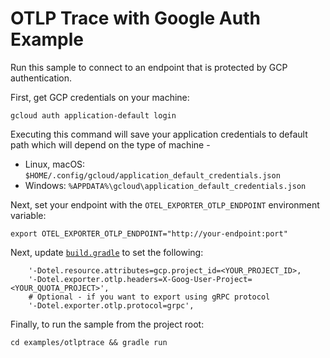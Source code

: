 # OTLP Trace with Google Auth Example

Run this sample to connect to an endpoint that is protected by GCP authentication.

First, get GCP credentials on your machine:

```shell
gcloud auth application-default login
```
Executing this command will save your application credentials to default path which will depend on the type of machine -
 - Linux, macOS: `$HOME/.config/gcloud/application_default_credentials.json`
 - Windows: `%APPDATA%\gcloud\application_default_credentials.json`

Next, set your endpoint with the `OTEL_EXPORTER_OTLP_ENDPOINT` environment variable:

```shell
export OTEL_EXPORTER_OTLP_ENDPOINT="http://your-endpoint:port"
```

Next, update [`build.gradle`](build.grade) to set the following:

```
	'-Dotel.resource.attributes=gcp.project_id=<YOUR_PROJECT_ID>,
	'-Dotel.exporter.otlp.headers=X-Goog-User-Project=<YOUR_QUOTA_PROJECT>',
	# Optional - if you want to export using gRPC protocol
	'-Dotel.exporter.otlp.protocol=grpc',
```

Finally, to run the sample from the project root:

```
cd examples/otlptrace && gradle run
```
